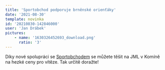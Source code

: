 ```yaml
---
title: 'Sportobchod podporuje brněnské orienťáky'
date: '2021-08-30'
template: novinka
id: '20210830-142846000'
user: 'Jan Drábek'
pictures:
    - name: '1630326452693_download.png'
      ratio: '3'
---
```

Díky nové spolupráci se [Sportobchodem](https://www.sportobchod.cz/) se můžete těšit na JML v Komíně na hezké ceny pro vítěze. Tak určitě doražte!
